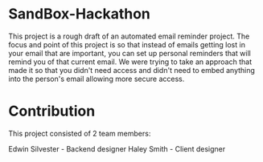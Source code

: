 # SandBox-Hackathon

This project is a rough draft of an automated email reminder project. 
The focus and point of this project is so that instead of emails getting lost in your email that are important, you can set up personal reminders that will remind you of that current email. We were trying to take an approach that made it so that you didn't need access and didn't need to embed anything into the person's email allowing more secure access. 

# Contribution

This project consisted of 2 team members:

Edwin Silvester - Backend designer
Haley Smith - Client designer
